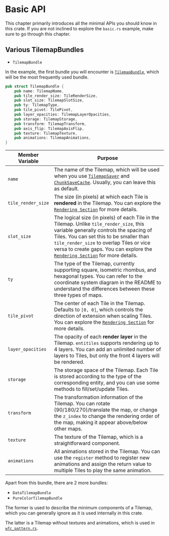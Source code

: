 # Basic API

This chapter primarily introduces all the minimal APIs you should know in this crate. If you are not inclined to explore the `basic.rs` example, make sure to go through this chapter.

## Various TilemapBundles

- `TilemapBundle`

In the example, the first bundle you will encounter is [`TilemapBundle`](https://github.com/443eb9/bevy_entitiles/blob/0.4.0/src/tilemap/bundles.rs#L41), which will be the most frequently used bundle.

```rust
pub struct TilemapBundle {
    pub name: TilemapName,
    pub tile_render_size: TileRenderSize,
    pub slot_size: TilemapSlotSize,
    pub ty: TilemapType,
    pub tile_pivot: TilePivot,
    pub layer_opacities: TilemapLayerOpacities,
    pub storage: TilemapStorage,
    pub transform: TilemapTransform,
    pub axis_flip: TilemapAxisFlip,
    pub texture: TilemapTexture,
    pub animations: TilemapAnimations,
}
```

| Member Variable    | Purpose                                                                                                                                                                                                                                                                                                                                 |
| ------------------ | --------------------------------------------------------------------------------------------------------------------------------------------------------------------------------------------------------------------------------------------------------------------------------------------------------------------------------------- |
| `name`             | The name of the Tilemap, which will be used when you use [`TilemapSaver`](https://github.com/443eb9/bevy_entitiles/blob/0.4.0/src/serializing/map/save.rs#L37) and [`ChunkSaveCache`](https://github.com/443eb9/bevy_entitiles/blob/0.4.0/src/serializing/chunk/save.rs#L50). Usually, you can leave this as default.                   |
| `tile_render_size` | The size (in pixels) at which each Tile is **rendered** in the Tilemap. You can explore the [`Rendering Section`](./chapter02_rendering.md) for more details.                                                                                                                                                                           |
| `slot_size`        | The logical size (in pixels) of each Tile in the Tilemap. Unlike `tile_render_size`, this variable generally controls the spacing of Tiles. You can set this to be smaller than `tile_render_size` to overlap Tiles or vice versa to create gaps. You can explore the [`Rendering Section`](./chapter02_rendering.md) for more details. |
| `ty`               | The type of the Tilemap, currently supporting square, isometric rhombus, and hexagonal types. You can refer to the coordinate system diagram in the README to understand the differences between these three types of maps.                                                                                                             |
| `tile_pivot`       | The center of each Tile in the Tilemap. Defaults to `[0, 0]`, which controls the direction of extension when scaling Tiles. You can explore the [`Rendering Section`](./chapter02_rendering.md) for more details.                                                                                                                       |
| `layer_opacities`  | The opacity of each **render layer** in the Tilemap. `entitiles` supports rendering up to 4 layers. You can add an unlimited number of layers to Tiles, but only the front 4 layers will be rendered.                                                                                                                                   |
| `storage`          | The storage space of the Tilemap. Each Tile is stored according to the type of the corresponding entity, and you can use some methods to fill/set/update Tiles.                                                                                                                                                                         |
| `transform`        | The transformation information of the Tilemap. You can rotate (90/180/270)/translate the map, or change the `z_index` to change the rendering order of the map, making it appear above/below other maps.                                                                                                                                |
| `texture`          | The texture of the Tilemap, which is a straightforward component.                                                                                                                                                                                                                                                                       |
| `animations`       | All animations stored in the Tilemap. You can use the `register` method to register new animations and assign the return value to multiple Tiles to play the same animation.                                                                                                                                                            |

Apart from this bundle, there are 2 more bundles:
- `DataTilemapBundle`
- `PureColorTilemapBundle`

The former is used to describe the minimum components of a Tilemap, which you can generally ignore as it is used internally in this crate.

The latter is a Tilemap without textures and animations, which is used in [`wfc_pattern.rs`](https://github.com/443eb9/bevy_entitiles/blob/0.4.0/examples/wfc_pattern.rs).
